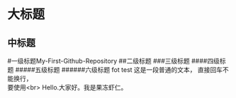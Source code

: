 大标题
======
中标题
------
#一级标题My-First-Github-Repository
##二级标题
###三级标题
####四级标题
#####五级标题
######六级标题
fot test
这是一段普通的文本，
直接回车不能换行，<br>
要使用\<br>
    Hello.大家好。我是果冻虾仁。
